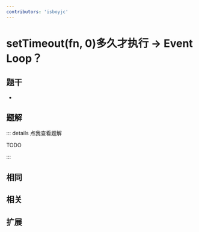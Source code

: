 ```yaml
---
contributors: 'isboyjc'
---
```


# setTimeout(fn, 0)多久才执行 -> Event Loop？


## 题干

- 



## 题解

::: details 点我查看题解

  TODO

:::



## 相同


## 相关


## 扩展

